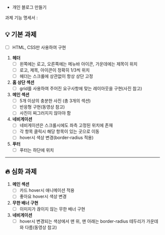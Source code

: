 - 개인 블로그 만들기

과제 기능 명세서 : 

## 💡 기본 과제
   - [ ] HTML, CSS만 사용하여 구현

1. **헤더**
   - [ ] 왼쪽에는 로고, 오른쪽에는 메뉴바 아이콘, 가운데에는 제목이 위치
   - [ ] 로고, 제목, 아이콘이 정확히 1/3씩 위치
   - [ ] 헤더는 스크롤에 상관없이 항상 상단 고정

2. **홈 상단 섹션**
   - [ ] grid를 사용하여 주어진 요구사항에 맞는 레이아웃을 구현(사진 참고)
   
3. **메인 섹션**
   - [ ] 5개 이상의 충분한 사진 (총 3개의 섹션)
   - [ ] 반응형 구현(동영상 참고)
   - [ ] 사진이 찌그러지지 않아야 함

4. **네비게이션**
   - [ ] 네비게이션은 스크롤시에도 좌측 고정된 위치에 존재
   - [ ] 각 항목 클릭시 해당 항목이 있는 곳으로 이동
   - [ ] hover시 색상 변경(border-radius 적용)
   
4. **푸터**
   - [ ] 푸터는 하단에 위치
   
---

## 🔥 심화 과제

1. **메인 섹션**
   - [ ] 카드 hover시 애니메이션 적용
   - [ ] 좋아요 hover시 색상 변경

2. **무한 배너 구현**
   - [ ] 이미지가 끊이지 않는 무한 배너 구현

3. **네비게이션**
   - [ ] hover시 변경되는 색상에서 맨 위, 맨 아래는 border-radius 테두리가 가운데와 다름(동영상 참고)
